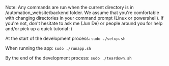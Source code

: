 Note: Any commands are run when the current directory is in /automation_website/backend folder. We assume that you're comfortable with changing directories in your command prompt (Linux or powershell). If you're not, don't hesitate to ask me (Jun De) or people around you for help and/or pick up a quick tutorial :)

At the start of the development process:
```sudo ./setup.sh```

When running the app:
```sudo ./runapp.sh```

By the end of the development process:
```sudo ./teardown.sh```
